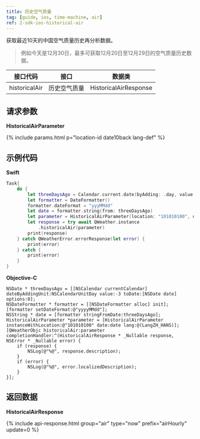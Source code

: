 ```yaml
---
title: 历史空气质量
tag: [guide, ios, time-machine, air]
ref: 2-sdk-ios-historical-air
---
```


获取最近10天的中国空气质量历史再分析数据。

> 例如今天是12月30日，最多可获取12月20日至12月29日的空气质量历史数据。

| 接口代码        | 接口            | 数据类                 |
| -------------- | -------------- | --------------------- |
| historicalAir | 历史空气质量     | HistoricalAirResponse |

## 请求参数

**HistoricalAirParameter**

{% include params.html p="location-id date10back lang-def" %}

## 示例代码

**Swift**

```swift
Task{
    do {
        let threeDaysAgo = Calendar.current.date(byAdding: .day, value: -3, to: Date())!
        let formatter = DateFormatter()
        formatter.dateFormat = "yyyMMdd"
        let date = formatter.string(from: threeDaysAgo)
        let parameter = HistoricalAirParameter(location: "101010100", date: date)
        let response = try await QWeather.instance
            .historicalAir(parameter)
        print(response)
    } catch QWeatherError.errorResponse(let error) {
        print(error)
    } catch {
        print(error)
    }
}
```

**Objective-C**

```objc
NSDate * threeDaysAgo = [[NSCalendar currentCalendar] dateByAddingUnit:NSCalendarUnitDay value:-3 toDate:[NSDate date] options:0];
NSDateFormatter * formatter = [[NSDateFormatter alloc] init];
[formatter setDateFormat:@"yyyyMMdd"];
NSString * date = [formatter stringFromDate:threeDaysAgo];
HistoricalAirParameter *parameter = [HistoricalAirParameter instanceWithLocation:@"101010100" date:date lang:@(LangZH_HANS)];
[QWeatherObjc historicalAir:parameter completionHandler:^(HistoricalAirResponse * _Nullable response, NSError * _Nullable error) {
    if (response) {
        NSLog(@"%@", response.description);
    }
    if (error) {
        NSLog(@"%@", error.localizedDescription);
    }
}];
```

## 返回数据

**HistoricalAirResponse**

{% include api-response.html group="air" type="now" prefix="airHourly" update=0 %}